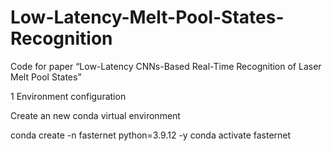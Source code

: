 # Low-Latency-Melt-Pool-States-Recognition
Code for paper “Low-Latency CNNs-Based Real-Time Recognition of Laser Melt Pool States”

1 Environment configuration


Create an new conda virtual environment

conda create -n fasternet python=3.9.12 -y
conda activate fasternet

